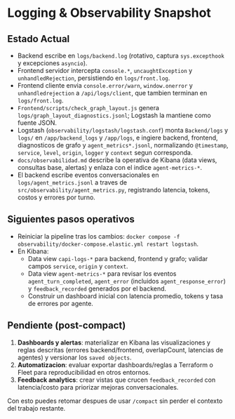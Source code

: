 # Logging & Observability Snapshot

## Estado Actual
- Backend escribe en `logs/backend.log` (rotativo, captura `sys.excepthook` y excepciones `asyncio`).
- Frontend servidor intercepta `console.*`, `uncaughtException` y `unhandledRejection`, persistiendo en `logs/front.log`.
- Frontend cliente envia `console.error/warn`, `window.onerror` y `unhandledrejection` a `/api/logs/client`, que tambien terminan en `logs/front.log`.
- `Frontend/scripts/check_graph_layout.js` genera `logs/graph_layout_diagnostics.jsonl`; Logstash la mantiene como fuente JSON.
- Logstash (`observability/logstash/logstash.conf`) monta `Backend/logs` y `logs/` en `/app/backend_logs` y `/app/logs`, e ingiere backend, frontend, diagnosticos de grafo y `agent_metrics*.jsonl`, normalizando `@timestamp`, `service`, `level`, `origin`, `logger` y `context` segun corresponda.
- `docs/observabilidad.md` describe la operativa de Kibana (data views, consultas base, alertas) y enlaza con el indice `agent-metrics-*`.
- El backend escribe eventos conversacionales en `logs/agent_metrics.jsonl` a traves de `src/observability/agent_metrics.py`, registrando latencia, tokens, costos y errores por turno.

## Siguientes pasos operativos
- Reiniciar la pipeline tras los cambios: `docker compose -f observability/docker-compose.elastic.yml restart logstash`.
- En Kibana:
  - Data view `capi-logs-*` para backend, frontend y grafo; validar campos `service`, `origin` y `context`.
  - Data view `agent-metrics-*` para revisar los eventos `agent_turn_completed`, `agent_error` (incluidos `agent_response_error`) y `feedback_recorded` generados por el backend.
  - Construir un dashboard inicial con latencia promedio, tokens y tasa de errores por agente.

## Pendiente (post-compact)
1. **Dashboards y alertas**: materializar en Kibana las visualizaciones y reglas descritas (errores backend/frontend, overlapCount, latencias de agentes) y versionar los `saved objects`.
2. **Automatizacion**: evaluar exportar dashboards/reglas a Terraform o Fleet para reproducibilidad en otros entornos.
3. **Feedback analytics**: crear vistas que crucen `feedback_recorded` con latencia/costo para priorizar mejoras conversacionales.

Con esto puedes retomar despues de usar `/compact` sin perder el contexto del trabajo restante.
